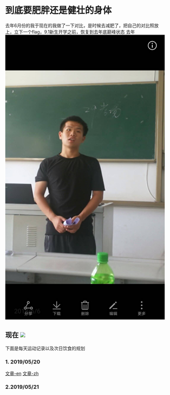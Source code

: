 # 到底要肥胖还是健壮的身体
去年6月份的我于现在的我做了一下对比，是时候去减肥了，把自己的对比照放上，立下一个flag，9.1新生开学之前，恢复到去年底巅峰状态
去年
![](image/fit.jpg)

现在
![](image/fat.jpg)
---
下面是每天运动记录以及次日饮食的规划
### 1.  2019/05/20
[文章-en](markdown/2019/05/20.md)
[文章-zh](markdown/2019/05/20_zh.md)
### 2.2019/05/21